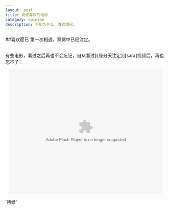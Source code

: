 ```yaml
---
layout: post
title: 说说喜欢的电影
category: opinion
description: 不知为什么，喜欢而已。
---
```


##喜欢而已
第一次相遇，冥冥中已经注定。

##
有些电影，看过之后再也不会忘记，自从看过[《缘分天注定》][sara]视频后，再也忘不了：

<p style="text-align:center"><embed src="http://player.pptv.com/v/2Z5n5U2zI2HEQo4.swf" quality="high" width="480" height="390" align="middle" allowScriptAccess="always" allownetworking="all" allowfullscreen="true" type="application/x-shockwave-flash" wmode="direct"></embed></p>

'待续'
